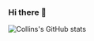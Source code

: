 ### Hi there 👋


![Collins's GitHub stats](https://github-readme-stats-nu-six-56.vercel.app/api?username=ifunanyacollins&show_icons=true&count_private=true)

<!--
**Ifunanyacollins/ifunanyacollins** is a ✨ _special_ ✨ repository because its `README.md` (this file) appears on your GitHub profile.

Here are some ideas to get you started: 

- 🔭 I’m currently working on Evolve Credit...
- 🌱 I’m currently learning ...
- 👯 I’m looking to collaborate on ...
- 🤔 I’m looking for help with ...
- 💬 Ask me about ...
- 📫 How to reach me: ...
- 😄 Pronouns: ...
- ⚡ Fun fact: ...
-->
